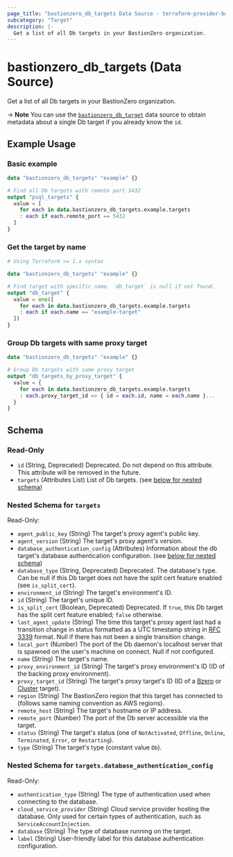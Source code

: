 ```yaml
---
page_title: "bastionzero_db_targets Data Source - terraform-provider-bastionzero"
subcategory: "Target"
description: |-
  Get a list of all Db targets in your BastionZero organization.
---
```


# bastionzero_db_targets (Data Source)

Get a list of all Db targets in your BastionZero organization.

-> **Note** You can use the [`bastionzero_db_target`](db_target) data source to
obtain metadata about a single Db target if you already know the `id`.

## Example Usage

### Basic example

```terraform
data "bastionzero_db_targets" "example" {}

# Find all Db targets with remote port 5432
output "psql_targets" {
  value = [
    for each in data.bastionzero_db_targets.example.targets
    : each if each.remote_port == 5432
  ]
}
```

### Get the target by name

```terraform
# Using Terraform >= 1.x syntax

data "bastionzero_db_targets" "example" {}

# Find target with specific name. `db_target` is null if not found.
output "db_target" {
  value = one([
    for each in data.bastionzero_db_targets.example.targets
    : each if each.name == "example-target"
  ])
}
```

### Group Db targets with same proxy target

```terraform
data "bastionzero_db_targets" "example" {}

# Group Db targets with same proxy target
output "db_targets_by_proxy_target" {
  value = {
    for each in data.bastionzero_db_targets.example.targets
    : each.proxy_target_id => { id = each.id, name = each.name }...
  }
}
```

<!-- schema generated by tfplugindocs -->
## Schema

### Read-Only

- `id` (String, Deprecated) Deprecated. Do not depend on this attribute. This attribute will be removed in the future.
- `targets` (Attributes List) List of Db targets. (see [below for nested schema](#nestedatt--targets))

<a id="nestedatt--targets"></a>
### Nested Schema for `targets`

Read-Only:

- `agent_public_key` (String) The target's proxy agent's public key.
- `agent_version` (String) The target's proxy agent's version.
- `database_authentication_config` (Attributes) Information about the db target's database authentication configuration. (see [below for nested schema](#nestedatt--targets--database_authentication_config))
- `database_type` (String, Deprecated) Deprecated. The database's type. Can be null if this Db target does not have the split cert feature enabled (see `is_split_cert`).
- `environment_id` (String) The target's environment's ID.
- `id` (String) The target's unique ID.
- `is_split_cert` (Boolean, Deprecated) Deprecated. If `true`, this Db target has the split cert feature enabled; `false` otherwise.
- `last_agent_update` (String) The time this target's proxy agent last had a transition change in status formatted as a UTC timestamp string in [RFC 3339](https://datatracker.ietf.org/doc/html/rfc3339) format. Null if there has not been a single transition change.
- `local_port` (Number) The port of the Db daemon's localhost server that is spawned on the user's machine on connect. Null if not configured.
- `name` (String) The target's name.
- `proxy_environment_id` (String) The target's proxy environment's ID (ID of the backing proxy environment).
- `proxy_target_id` (String) The target's proxy target's ID (ID of a [Bzero](bzero_target) or [Cluster](cluster_target) target).
- `region` (String) The BastionZero region that this target has connected to (follows same naming convention as AWS regions).
- `remote_host` (String) The target's hostname or IP address.
- `remote_port` (Number) The port of the Db server accessible via the target.
- `status` (String) The target's status (one of `NotActivated`, `Offline`, `Online`, `Terminated`, `Error`, or `Restarting`).
- `type` (String) The target's type (constant value `Db`).

<a id="nestedatt--targets--database_authentication_config"></a>
### Nested Schema for `targets.database_authentication_config`

Read-Only:

- `authentication_type` (String) The type of authentication used when connecting to the database.
- `cloud_service_provider` (String) Cloud service provider hosting the database. Only used for certain types of authentication, such as `ServiceAccountInjection`.
- `database` (String) The type of database running on the target.
- `label` (String) User-friendly label for this database authentication configuration.